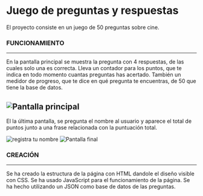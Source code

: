 # Juego de preguntas y respuestas
El proyecto consiste en un juego de 50 preguntas sobre cine. 

### FUNCIONAMIENTO
-------
En la pantalla principal se muestra la pregunta con 4 respuestas, de las cuales solo una es correcta.
Lleva un contador para los puntos, que te indica en todo momento cuantas preguntas has acertado. 
También un medidor de progreso, que te dice en qué pregunta te encuentras, de 50 que tiene la base de datos. 

![Pantalla principal](https://user-images.githubusercontent.com/114498817/203282065-fbf36a6f-29e3-4756-aba0-7930bc8fe34c.png)
-------
El la última pantalla, se pregunta el nombre al usuario y aparece el total de puntos junto a una frase relacionada con la puntuación total. 

![registra tu nombre](https://user-images.githubusercontent.com/114498817/203282509-5f8a5c89-8663-4c9c-b943-44c2e13f5569.png)
![Pantalla final](https://user-images.githubusercontent.com/114498817/203282535-66fce26b-07e3-4293-8fe0-1e0daf276535.png)


### CREACIÓN
-------
  Se ha creado la estructura de la página con HTML dandole el diseño visible con CSS. 
  Se ha usado JavaScript para el funcionamiento de la página.
  Se ha hecho utilizando un JSON como base de datos de las preguntas. 
